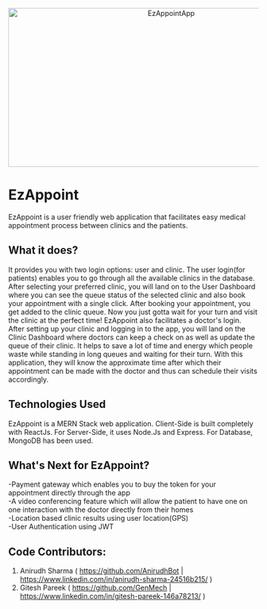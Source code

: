 
<p align="center">
  <img src="https://socialify.git.ci/AnirudhBot/EzAppointApp/image?font=Inter&language=1&name=1&owner=1&pattern=Circuit%20Board&theme=Light" alt="EzAppointApp" width="640" height="320" />
</p>

# EzAppoint

EzAppoint is a user friendly web application that facilitates easy medical appointment process between clinics and the patients.

## What it does?

It provides you with two login options: user and clinic.
The user login(for patients) enables you to go through all the available clinics in the database. After selecting your preferred clinic, you will land on to the User Dashboard where you can see the queue status of the selected clinic and also book your appointment with a single click. After booking your appointment, you get added to the clinic queue. Now you just gotta wait for your turn and visit the clinic at the perfect time!
EzAppoint also facilitates a doctor's login. After setting up your clinic and logging in to the app, you will land on the Clinic Dashboard where doctors can keep a check on as well as update the queue of their clinic.
It helps to save a lot of time and energy which people waste while standing in long queues and waiting for their turn. With this application, they will know the approximate time after which their appointment can be made with the doctor and thus can schedule their visits accordingly.

## Technologies Used

EzAppoint is a MERN Stack web application.
Client-Side is built completely with ReactJs.
For Server-Side, it uses Node.Js and Express.
For Database, MongoDB has been used.

## What's Next for EzAppoint?

-Payment gateway which enables you to buy the token for your
appointment directly through the app<br>
-A video conferencing feature which will allow the patient to have
one on one interaction with the doctor directly from their homes<br>
-Location based clinic results using user location(GPS)<br>
-User Authentication using JWT
<br>

## Code Contributors:

1. Anirudh Sharma ( https://github.com/AnirudhBot | https://www.linkedin.com/in/anirudh-sharma-24516b215/ )
2. Gitesh Pareek ( https://github.com/GenMech | https://www.linkedin.com/in/gitesh-pareek-146a78213/ )
